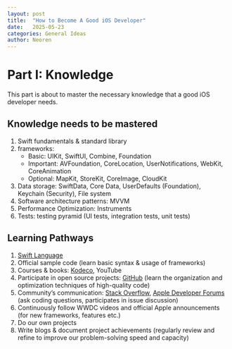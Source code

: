 ```yaml
---
layout: post
title:  "How to Become A Good iOS Developer"
date:   2025-05-23 
categories: General Ideas
author: Neoren
---
```

# Part I: Knowledge

This part is about to master the necessary knowledge that a good iOS developer needs.

## Knowledge needs to be mastered

1. Swift fundamentals & standard library 
2. frameworks: 
   - Basic: UIKit, SwiftUI, Combine, Foundation
   - Important: AVFoundation, CoreLocation, UserNotifications, WebKit, CoreAnimation
   - Optional: MapKit, StoreKit, CoreImage, CloudKit
3. Data storage: SwiftData, Core Data, UserDefaults (Foundation), Keychain (Security), File system 
4. Software architecture patterns: MVVM
5. Performance Optimization: Instruments
6. Tests: testing pyramid (UI tests, integration tests, unit tests)

## Learning Pathways

1. [Swift Language](https://docs.swift.org/swift-book/documentation/the-swift-programming-language/)
2. Official sample code (learn basic syntax & usage of frameworks)
3. Courses & books: [Kodeco](https://www.kodeco.com/home), YouTube
4. Participate in open source projects: [GitHub](https://github.com/) (learn the organization and optimization techniques of high-quality code)
5. Community’s communication: [Stack Overflow](https://stackoverflow.com/), [Apple Developer Forums](https://developer.apple.com/forums/) (ask coding questions, participates in issue discussion)
6. Continuously follow WWDC videos and official Apple announcements (for new frameworks, features etc.)
7. Do our own projects
8. Write blogs & document project achievements (regularly review and refine to improve our problem-solving speed and capacity)

